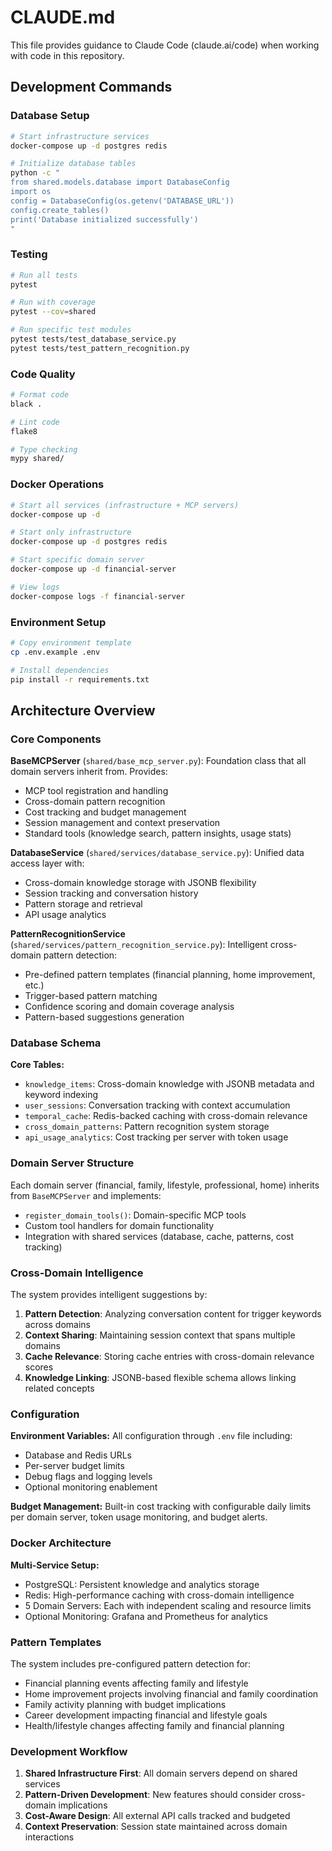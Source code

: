 # CLAUDE.md

This file provides guidance to Claude Code (claude.ai/code) when working with code in this repository.

## Development Commands

### Database Setup
```bash
# Start infrastructure services
docker-compose up -d postgres redis

# Initialize database tables
python -c "
from shared.models.database import DatabaseConfig
import os
config = DatabaseConfig(os.getenv('DATABASE_URL'))
config.create_tables()
print('Database initialized successfully')
"
```

### Testing
```bash
# Run all tests
pytest

# Run with coverage
pytest --cov=shared

# Run specific test modules
pytest tests/test_database_service.py
pytest tests/test_pattern_recognition.py
```

### Code Quality
```bash
# Format code
black .

# Lint code
flake8

# Type checking
mypy shared/
```

### Docker Operations
```bash
# Start all services (infrastructure + MCP servers)
docker-compose up -d

# Start only infrastructure
docker-compose up -d postgres redis

# Start specific domain server
docker-compose up -d financial-server

# View logs
docker-compose logs -f financial-server
```

### Environment Setup
```bash
# Copy environment template
cp .env.example .env

# Install dependencies
pip install -r requirements.txt
```

## Architecture Overview

### Core Components

**BaseMCPServer** (`shared/base_mcp_server.py`): Foundation class that all domain servers inherit from. Provides:
- MCP tool registration and handling
- Cross-domain pattern recognition
- Cost tracking and budget management
- Session management and context preservation
- Standard tools (knowledge search, pattern insights, usage stats)

**DatabaseService** (`shared/services/database_service.py`): Unified data access layer with:
- Cross-domain knowledge storage with JSONB flexibility
- Session tracking and conversation history
- Pattern storage and retrieval
- API usage analytics

**PatternRecognitionService** (`shared/services/pattern_recognition_service.py`): Intelligent cross-domain pattern detection:
- Pre-defined pattern templates (financial planning, home improvement, etc.)
- Trigger-based pattern matching
- Confidence scoring and domain coverage analysis
- Pattern-based suggestions generation

### Database Schema

**Core Tables:**
- `knowledge_items`: Cross-domain knowledge with JSONB metadata and keyword indexing
- `user_sessions`: Conversation tracking with context accumulation
- `temporal_cache`: Redis-backed caching with cross-domain relevance
- `cross_domain_patterns`: Pattern recognition system storage
- `api_usage_analytics`: Cost tracking per server with token usage

### Domain Server Structure

Each domain server (financial, family, lifestyle, professional, home) inherits from `BaseMCPServer` and implements:
- `register_domain_tools()`: Domain-specific MCP tools
- Custom tool handlers for domain functionality
- Integration with shared services (database, cache, patterns, cost tracking)

### Cross-Domain Intelligence

The system provides intelligent suggestions by:
1. **Pattern Detection**: Analyzing conversation content for trigger keywords across domains
2. **Context Sharing**: Maintaining session context that spans multiple domains
3. **Cache Relevance**: Storing cache entries with cross-domain relevance scores
4. **Knowledge Linking**: JSONB-based flexible schema allows linking related concepts

### Configuration

**Environment Variables:** All configuration through `.env` file including:
- Database and Redis URLs
- Per-server budget limits
- Debug flags and logging levels
- Optional monitoring enablement

**Budget Management:** Built-in cost tracking with configurable daily limits per domain server, token usage monitoring, and budget alerts.

### Docker Architecture

**Multi-Service Setup:**
- PostgreSQL: Persistent knowledge and analytics storage
- Redis: High-performance caching with cross-domain intelligence
- 5 Domain Servers: Each with independent scaling and resource limits
- Optional Monitoring: Grafana and Prometheus for analytics

### Pattern Templates

The system includes pre-configured pattern detection for:
- Financial planning events affecting family and lifestyle
- Home improvement projects involving financial and family coordination
- Family activity planning with budget implications
- Career development impacting financial and lifestyle goals
- Health/lifestyle changes affecting family and financial planning

### Development Workflow

1. **Shared Infrastructure First**: All domain servers depend on shared services
2. **Pattern-Driven Development**: New features should consider cross-domain implications
3. **Cost-Aware Design**: All external API calls tracked and budgeted
4. **Context Preservation**: Session state maintained across domain interactions